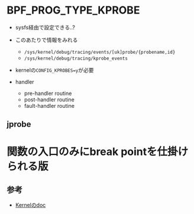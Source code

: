 # BPF_PROG_TYPE_KPROBE

* sysfs経由で設定できる..?
* このあたりで情報をみれる
  * `/sys/kernel/debug/tracing/events/[uk]probe/{probename,id}`
  * `/sys/kernel/debug/tracing/kprobe_events`
* kernelの`CONFIG_KPROBES=y`が必要

* handler
  * pre-handler routine
  * post-handler routine
  * fault-handler routine


## jprobe

関数の入口のみにbreak pointを仕掛けられる版
=======
## 参考

- [Kernelのdoc](https://docs.kernel.org/trace/kprobes.html#kprobes-archs-supported)
